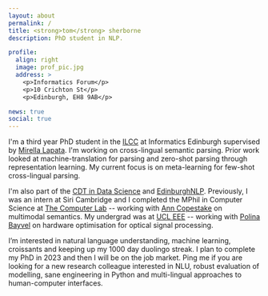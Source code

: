 ```yaml
---
layout: about
permalink: /
title: <strong>tom</strong> sherborne
description: PhD student in NLP.

profile:
  align: right
  image: prof_pic.jpg
  address: >
    <p>Informatics Forum</p>
    <p>10 Crichton St</p>
    <p>Edinburgh, EH8 9AB</p>

news: true
social: true
---
```


I'm a third year PhD student in the [ILCC](http://web.inf.ed.ac.uk/ilcc) at Informatics Edinburgh supervised by [Mirella Lapata](http://homepages.inf.ed.ac.uk/mlap/index.php?page=index). I'm working on cross-lingual semantic parsing. Prior work looked at machine-translation for parsing and zero-shot parsing through representation learning. My current focus is on meta-learning for few-shot cross-lingual parsing. 

I'm also part of the [CDT in Data Science](http://datascience.inf.ed.ac.uk) and [EdinburghNLP](https://edinburghnlp.inf.ed.ac.uk/). Previously, I was an intern at Siri Cambridge and I completed the MPhil in Computer Science at [The Computer Lab](https://www.cst.cam.ac.uk) -- working with [Ann Copestake](https://www.cl.cam.ac.uk/~aac10/) on multimodal semantics. My undergrad was at [UCL EEE](https://www.ucl.ac.uk/electronic-electrical-engineering/) -- working with [Polina Bayvel](https://www.ucl.ac.uk/electronic-electrical-engineering/people/prof-polina-bayvel) on hardware optimisation for optical signal processing.

I’m interested in natural language understanding, machine learning, croissants and keeping up my 1000 day duolingo streak. I plan to complete my PhD in 2023 and then I will be on the job market. Ping me if you are looking for a new research colleague interested in NLU, robust evaluation of modelling, sane engineering in Python and multi-lingual approaches to human-computer interfaces. 

